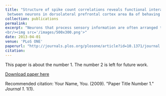 ```yaml
---
title: "Structure of spike count correlations reveals functional interactions
 between neurons in dorsolateral prefrontal cortex area 8a of behaving primates"
collection: publications
permalink:
excerpt: "Neurons that process sensory information are often arranged topographically in the cortex. For example, neurons in visual cortex that fire in response to light at a given point in the visual field will lie adjacent on the cortical surface to neurons that respond to light at an adjacent point in the visual field. The connection strength between neurons within a given brain region typically follows this same pattern: neurons that have similar response preferences will be more strongly connected. While this relationship between connection strength, response similarity, and anatomical distance is well-established across different regions of sensory cortex, it is unclear whether it also exists in the prefrontal cortex (PFC). There are two causes for this ambiguity: First, the PFC integrates information from a variety of different sensory modalities and brain regions, and accordingly the response properties of PFC neurons are often much less intuitive and more challenging to characterize than those of neurons in sensory cortex. Second, there are very few studies examining connection strength between PFC neurons, likely because doing so requires a researcher to record from multiple neurons simultaneously, which is methodologically challenging. We leveraged the power of multielectrode arrays, which can record from many neurons simultaneously, to investigate functional connectivity between neurons in the PFC. We found that functional connectivity between PFC area 8a neurons depends on the physical distance between them and the relationship between their visuospatial tuning preferences, similar to what is observed in sensory cortex. Our results support the notion that the relationship between anatomical distance, tuning, and connectivity strength appears to be a general property of cortex.
<br/><img src='/images/500x300.png'>"
date: 2013-04-01
venue: 'PLoS ONE'
paperurl: "http://journals.plos.org/plosone/article?id=10.1371/journal.pone.0061503"
citation:
---
```

This paper is about the number 1. The number 2 is left for future work.

[Download paper here](http://academicpages.github.io/files/paper1.pdf)

Recommended citation: Your Name, You. (2009). "Paper Title Number 1." <i>Journal 1</i>. 1(1).

